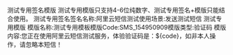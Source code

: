 测试专用签名模版
测试专用模版只支持4-6位纯数字、测试专用签名+模版只能结合使用。
测试专用签名签名名称:阿里云短信测试使用场景:发送测试短信
测试专用模版
模版名称:测试专用模板模版Code:SMS_154950909模版类型:验证码
模版内容:您正在使用阿里云短信测试服务，体验验证码是：${code}，如非本人操作，请忽略本短信！